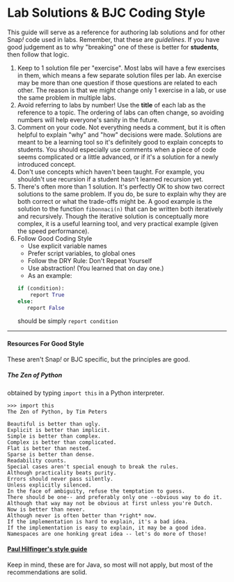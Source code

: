 # Lab Solutions & BJC Coding Style

This guide will serve as a reference for authoring lab solutions and for other Snap<i>!</i> code used in labs. Remember, that these are _guidelines_. If you have good judgement as to why "breaking" one of these is better for __students__, then follow that logic.

1. Keep to 1 solution file per "exercise".
    Most labs will have a few exercises in them, which means a few separate solution files per lab. An exercise may be more than one question if those questions are related to each other. The reason is that we might change only 1 exercise in a lab, or use the same problem in multiple labs.
2. Avoid referring to labs by number!
    Use the __title__ of each lab as the reference to a topic. The ordering of labs can often change, so avoiding numbers will help everyone's sanity in the future.
3. Comment on your code.
    Not everything needs a comment, but it is often helpful to explain "why" and "how" decisions were made. Solutions are meant to be a learning tool so it's definitely good to explain concepts to students. You should especially use comments when a piece of code seems complicated or a little advanced, or if it's a solution for a newly introduced concept.
4. Don't use concepts which haven't been taught.
    For example, you shouldn't use recursion if a student hasn't learned recursion yet.
5. There's often more than 1 solution.
    It's perfectly OK to show two correct solutions to the same problem. If you do, be sure to explain why they are both correct or what the trade-offs might be. A good example is the solution to the function `fibonnaci(n)` that can be written both iteratively and recursively. Though the iterative solution is conceptually more complex, it is a useful learning tool, and very practical example (given the speed performance).
6. Follow Good Coding Style
      * Use explicit variable names
      * Prefer script variables, to global ones
      * Follow the DRY Rule: Don't Repeat Yourself
      * Use abstraction! (You learned that on day one.)
      * As an example:
      ```python
      if (condition):
          report True
     else:
         report False
    ```
    should be simply `report condition`


***

#### Resources For Good Style
These aren't Snap<i>!</i> or BJC specific, but the principles are good.
##### _The Zen of Python_
obtained by typing `import this` in a Python interpreter.
```
>>> import this
The Zen of Python, by Tim Peters

Beautiful is better than ugly.
Explicit is better than implicit.
Simple is better than complex.
Complex is better than complicated.
Flat is better than nested.
Sparse is better than dense.
Readability counts.
Special cases aren't special enough to break the rules.
Although practicality beats purity.
Errors should never pass silently.
Unless explicitly silenced.
In the face of ambiguity, refuse the temptation to guess.
There should be one-- and preferably only one --obvious way to do it.
Although that way may not be obvious at first unless you're Dutch.
Now is better than never.
Although never is often better than *right* now.
If the implementation is hard to explain, it's a bad idea.
If the implementation is easy to explain, it may be a good idea.
Namespaces are one honking great idea -- let's do more of those!
```

#### [Paul Hilfinger's style guide](https://inst.eecs.berkeley.edu/~cs61b/fa13/labs/style61b.txt)
Keep in mind, these are for Java, so most will not apply, but most of the recommendations are solid.
